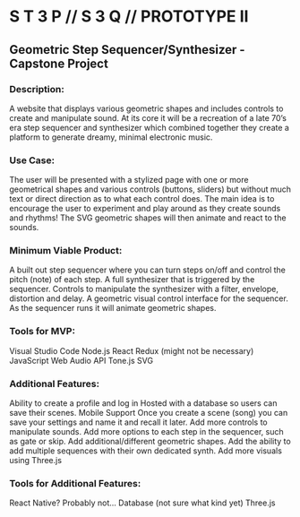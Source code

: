 # S T 3 P // S 3 Q // PROTOTYPE II

## Geometric Step Sequencer/Synthesizer - Capstone Project

### Description:
A website that displays various geometric shapes and includes controls to create and manipulate sound. At its core it will be a recreation of a late 70’s era step sequencer and synthesizer which combined together they create a platform to generate dreamy, minimal electronic music. 

### Use Case:
The user will be presented with a stylized page with one or more geometrical shapes and various controls (buttons, sliders) but without much text or direct direction as to what each control does. The main idea is to encourage the user to experiment and play around as they create sounds and rhythms! The SVG geometric shapes will then animate and react to the sounds.  

### Minimum Viable Product:
A built out step sequencer where you can turn steps on/off and control the pitch (note) of each step.
A full synthesizer that is triggered by the sequencer. 
Controls to manipulate the synthesizer with a filter, envelope, distortion and delay. 
A geometric visual control interface for the sequencer.
As the sequencer runs it will animate geometric shapes. 

### Tools for MVP:
Visual Studio Code
Node.js
React
Redux (might not be necessary) 
JavaScript
Web Audio API
Tone.js
SVG

### Additional Features:
Ability to create a profile and log in
Hosted with a database so users can save their scenes. 
Mobile Support 
Once you create a scene (song) you can save your settings and name it and recall it later. 
Add more controls to manipulate sounds.
Add more options to each step in the sequencer, such as gate or skip. 
Add additional/different geometric shapes.
Add the ability to add multiple sequences with their own dedicated synth. 
Add more visuals using Three.js 

### Tools for Additional Features:
React Native? Probably not... 
Database (not sure what kind yet)
Three.js




